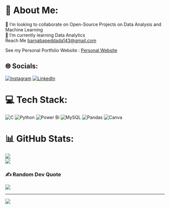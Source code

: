 # 💫 About Me:
🤝 I’m looking to collaborate on Open-Source Projects on Data Analysis and Machine Learning<br>🌱 I’m currently learning Data Analytics<br> Reach Me barnabapeddada143@gmail.com

See my Personal Portfolio Website : [Personal Website](https://barnabauojs.wordpress.com/)


## 🌐 Socials:
[![Instagram](https://img.shields.io/badge/Instagram-%23E4405F.svg?logo=Instagram&logoColor=white)](https://instagram.com/barnaba_peddada) [![LinkedIn](https://img.shields.io/badge/LinkedIn-%230077B5.svg?logo=linkedin&logoColor=white)](https://linkedin.com/in/barnaba-peddada) 

# 💻 Tech Stack:
![C](https://img.shields.io/badge/c-%2300599C.svg?style=for-the-badge&logo=c&logoColor=white) ![Python](https://img.shields.io/badge/python-3670A0?style=for-the-badge&logo=python&logoColor=ffdd54) ![Power Bi](https://img.shields.io/badge/power_bi-F2C811?style=for-the-badge&logo=powerbi&logoColor=black) ![MySQL](https://img.shields.io/badge/mysql-%2300000f.svg?style=for-the-badge&logo=mysql&logoColor=white) ![Pandas](https://img.shields.io/badge/pandas-%23150458.svg?style=for-the-badge&logo=pandas&logoColor=white) ![Canva](https://img.shields.io/badge/Canva-%2300C4CC.svg?style=for-the-badge&logo=Canva&logoColor=white)
# 📊 GitHub Stats:
![](https://github-readme-stats.vercel.app/api?username=Barnaba1841&theme=dark&hide_border=false&include_all_commits=false&count_private=false)<br/>
![](https://github-readme-streak-stats.herokuapp.com/?user=Barnaba1841&theme=dark&hide_border=false)<br/>

### ✍️ Random Dev Quote
![](https://quotes-github-readme.vercel.app/api?type=horizontal&theme=radical)

---
[![](https://visitcount.itsvg.in/api?id=Barnaba1841&icon=0&color=0)](https://visitcount.itsvg.in)

<!-- Proudly created with GPRM ( https://gprm.itsvg.in ) -->
